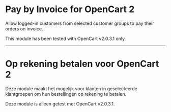 # Pay by Invoice for OpenCart 2

Allow logged-in customers from selected customer groups to pay their orders on
invoice.

This module has been tested with OpenCart v2.0.3.1 only.

---

# Op rekening betalen voor OpenCart 2

Deze module maakt het mogelijk voor klanten in geselecteerde klantgroepen om hun
bestellingen op rekening te betalen.

Deze module is alleen getest met OpenCart v2.0.3.1.
